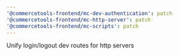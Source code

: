 ```yaml
---
'@commercetools-frontend/mc-dev-authentication': patch
'@commercetools-frontend/mc-http-server': patch
'@commercetools-frontend/mc-scripts': patch
---
```


Unify login/logout dev routes for http servers
